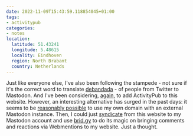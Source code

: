 ```yaml
---
date: 2022-11-09T15:43:59.118854045+01:00
tags:
- activitypub
categories:
- notes
location:
  latitude: 51.43241
  longitude: 5.48615
  locality: Eindhoven
  region: North Brabant
  country: Netherlands
---
```


Just like everyone else, I've also been following the stampede - not sure if it's the correct word to translate [debandada](https://dicionario.priberam.org/debandada) -  of people from Twitter to Mastodon. And I've been considering, [again](/tags/activitypub), to add ActivityPub to this website. However, an interesting alternative has surged in the past days: it seems to be [reasonably possible](https://blog.maartenballiauw.be/post/2022/11/05/mastodon-own-donain-without-hosting-server.html) to use my own domain with an external Mastodon instance. Then, I could just [syndicate](https://barryfrost.com/2022/11/i-ve-added-mastodon-syndication-to) from this website to my Mastodon account and use [brid.gy](https://brid.gy/) to do its magic on bringing comments and reactions via Webmentions to my website. Just a thought.
